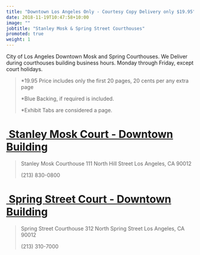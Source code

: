 ```yaml
---
title: "Downtown Los Angeles Only - Courtesy Copy Delivery only $19.95"
date: 2018-11-19T10:47:58+10:00
image: ""
jobtitle: "Stanley Mosk & Spring Street Courthouses"
promoted: true
weight: 1
---
```


City of Los Angeles Downtown Mosk and Spring Courthouses.
We Deliver during courthouses building business hours. Monday through Friday, except court holidays.


> *19.95 Price includes only the first 20 pages, 20 cents per any extra page
> 
> *Blue Backing, if required is included.
>
> *Exhibit Tabs are considered a page. 



# <a href="https://www.lacourt.org/courthouse/info/la/" target="_blank"><img src="" alt="" style="height: 0px !important;width: 0px !important;" > Stanley Mosk Court - Downtown Building </a>


>  Stanley Mosk Courthouse
>  111 North Hill Street
>  Los Angeles, CA 90012
>
>  (213) 830-0800


# <a href="https://www.lacourt.org/courthouse/info/ss/" target="_blank"><img src="" alt="" style="height: 0px !important;width: 0px !important;" > Spring Street Court - Downtown Building </a>


>  Spring Street Courthouse
>  312 North Spring Street
>  Los Angeles, CA 90012
>
>  (213) 310-7000
>
